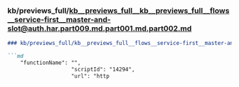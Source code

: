 ### kb/previews_full/kb__previews_full__kb__previews_full__flows__service-first__master-and-slot@auth.har.part009.md.part001.md.part002.md

```md
### kb/previews_full/kb__previews_full__flows__service-first__master-and-slot@auth.har.part009.md.part001.md (part 002)

```md
    "functionName": "",
                    "scriptId": "14294",
                    "url": "http
```

```

```
